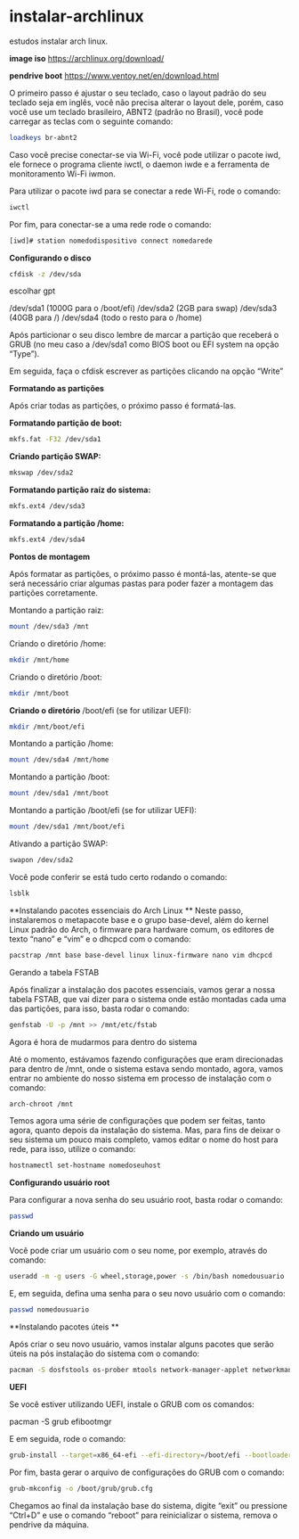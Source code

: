 # instalar-archlinux
estudos instalar arch linux.

**image iso** https://archlinux.org/download/

**pendrive boot** https://www.ventoy.net/en/download.html

O primeiro passo é ajustar o seu teclado, caso o layout padrão do seu teclado seja em inglês, você não precisa alterar o layout dele, porém, caso você use um teclado brasileiro, ABNT2 (padrão no Brasil), você pode carregar as teclas com o seguinte comando:

```bash
loadkeys br-abnt2
```

Caso você precise conectar-se via Wi-Fi, você pode utilizar o pacote iwd, ele fornece o programa cliente iwctl, o daemon iwde e a ferramenta de monitoramento Wi-Fi iwmon.

Para utilizar o pacote iwd para se conectar a rede Wi-Fi, rode o comando:

```bash
iwctl
```

Por fim, para conectar-se a uma rede rode o comando:
```bash
[iwd]# station nomedodispositivo connect nomedarede
```


**Configurando o disco**
```bash
cfdisk -z /dev/sda
```
escolhar gpt

/dev/sda1 (1000G para o /boot/efi)
/dev/sda2 (2GB para swap)
/dev/sda3 (40GB para /)
/dev/sda4 (todo o resto para o /home)

Após particionar o seu disco lembre de marcar a partição que receberá o GRUB (no meu caso a /dev/sda1 como BIOS boot ou EFI system na opção “Type”).

Em seguida, faça o cfdisk escrever as partições clicando na opção “Write”


**Formatando as partições**

Após criar todas as partições, o próximo passo é formatá-las.

**Formatando partição de boot:**
```bash
mkfs.fat -F32 /dev/sda1
```
**Criando partição SWAP:**
```bash
mkswap /dev/sda2
```
**Formatando partição raíz do sistema:**
```bash
mkfs.ext4 /dev/sda3 
```
**Formatando a partição /home:**
```bash
mkfs.ext4 /dev/sda4
```

**Pontos de montagem**

Após formatar as partições, o próximo passo é montá-las, atente-se que será necessário criar algumas pastas para poder fazer a montagem das partições corretamente.

Montando a partição raiz:
```bash
mount /dev/sda3 /mnt 
```
Criando o diretório /home:
```bash
mkdir /mnt/home 
```
Criando o diretório /boot:
```bash
mkdir /mnt/boot
```

**Criando o diretório** /boot/efi (se for utilizar UEFI):
```bash
mkdir /mnt/boot/efi
```

Montando a partição /home:
```bash
mount /dev/sda4 /mnt/home
```
Montando a partição /boot:
```bash
mount /dev/sda1 /mnt/boot
```
Montando a partição /boot/efi (se for utilizar UEFI):
```bash
mount /dev/sda1 /mnt/boot/efi
```
 Ativando a partição SWAP:
```bash
swapon /dev/sda2
```
Você pode conferir se está tudo certo rodando o comando:
```bash
lsblk
```

**Instalando pacotes essenciais do Arch Linux
**
Neste passo, instalaremos o metapacote base e o grupo base-devel, além do kernel Linux padrão do Arch, o firmware para hardware comum, os editores de texto “nano” e “vim” e o dhcpcd com o comando:
```bash
pacstrap /mnt base base-devel linux linux-firmware nano vim dhcpcd
```

Gerando a tabela FSTAB

Após finalizar a instalação dos pacotes essenciais, vamos gerar a nossa tabela FSTAB, que vai dizer para o sistema onde estão montadas cada uma das partições, para isso, basta rodar o comando:

```bash
genfstab -U -p /mnt >> /mnt/etc/fstab
```

Agora é hora de mudarmos para dentro do sistema

Até o momento, estávamos fazendo configurações que eram direcionadas para dentro de /mnt, onde o sistema estava sendo montado, agora, vamos entrar no ambiente do nosso sistema em processo de instalação com o comando:
```bash
arch-chroot /mnt
```

Temos agora uma série de configurações que podem ser feitas, tanto agora, quanto depois da instalação do sistema. Mas, para fins de deixar o seu sistema um pouco mais completo, vamos editar o nome do host para rede, para isso, utilize o comando:
```bash
hostnamectl set-hostname nomedoseuhost
```

**Configurando usuário root**

Para configurar a nova senha do seu usuário root, basta rodar o comando:
```bash
passwd
```

**Criando um usuário**

Você pode criar um usuário com o seu nome, por exemplo, através do comando:
```bash
useradd -m -g users -G wheel,storage,power -s /bin/bash nomedousuario
```

E, em seguida, defina uma senha para o seu novo usuário com o comando:
```bash
passwd nomedousuario
```

**Instalando pacotes úteis **

Após criar o seu novo usuário, vamos instalar alguns pacotes que serão úteis na pós instalação do sistema com o comando:
```bash
pacman -S dosfstools os-prober mtools network-manager-applet networkmanager wpa_supplicant wireless_tools dialog
```

**UEFI**

Se você estiver utilizando UEFI, instale o GRUB com os comandos:

pacman -S grub efibootmgr

E em seguida, rode o comando:
```bash
grub-install --target=x86_64-efi --efi-directory=/boot/efi --bootloader-id=arch_grub --recheck
```
Por fim, basta gerar o arquivo de configurações do GRUB com o comando:
```bash
grub-mkconfig -o /boot/grub/grub.cfg
```

Chegamos ao final da instalação base do sistema, digite “exit” ou pressione “Ctrl+D” e use o comando “reboot” para reinicializar o sistema, remova o pendrive da máquina.
